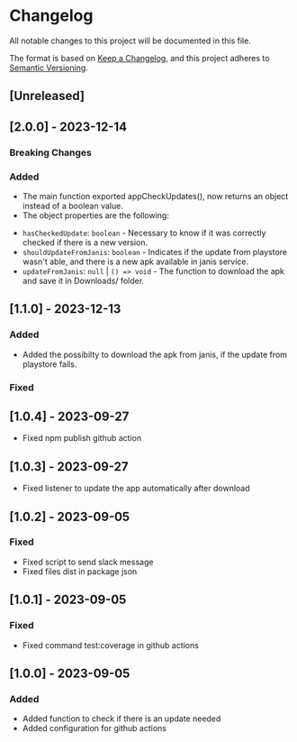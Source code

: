 # Changelog

All notable changes to this project will be documented in this file.

The format is based on [Keep a Changelog](https://keepachangelog.com/en/1.0.0/),
and this project adheres to [Semantic Versioning](https://semver.org/spec/v2.0.0.html).

## [Unreleased]

## [2.0.0] - 2023-12-14

### Breaking Changes

### Added 

- The main function exported appCheckUpdates(), now returns an object instead of a boolean value.
- The object properties are the following:
* ```hasCheckedUpdate```: ```boolean``` - Necessary to know if it was correctly checked if there is a new version.
* ```shouldUpdateFromJanis```: ```boolean``` - Indicates if the update from playstore wasn't able, and there is a new apk available in janis service.
* ```updateFromJanis```: ```null``` | ```() => void``` - The function to download the apk and save it in Downloads/ folder.


## [1.1.0] - 2023-12-13

### Added

- Added the possibilty to download the apk from janis, if the update from playstore fails.

### Fixed

## [1.0.4] - 2023-09-27

- Fixed npm publish github action

## [1.0.3] - 2023-09-27

- Fixed listener to update the app automatically after download

## [1.0.2] - 2023-09-05

### Fixed

- Fixed script to send slack message
- Fixed files dist in package json

## [1.0.1] - 2023-09-05

### Fixed

- Fixed command test:coverage in github actions

## [1.0.0] - 2023-09-05

### Added

- Added function to check if there is an update needed
- Added configuration for github actions
